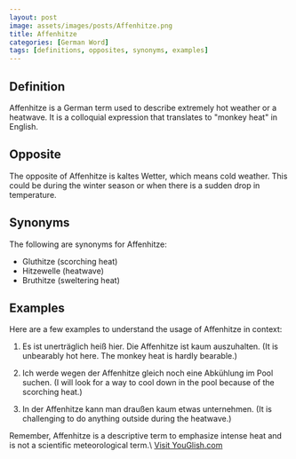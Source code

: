 ```yaml
---
layout: post
image: assets/images/posts/Affenhitze.png
title: Affenhitze
categories: [German Word]
tags: [definitions, opposites, synonyms, examples]
---
```


## Definition
Affenhitze is a German term used to describe extremely hot weather or a heatwave. It is a colloquial expression that translates to "monkey heat" in English.

## Opposite
The opposite of Affenhitze is kaltes Wetter, which means cold weather. This could be during the winter season or when there is a sudden drop in temperature.

## Synonyms
The following are synonyms for Affenhitze:
- Gluthitze (scorching heat)
- Hitzewelle (heatwave)
- Bruthitze (sweltering heat)

## Examples
Here are a few examples to understand the usage of Affenhitze in context:

1. Es ist unerträglich heiß hier. Die Affenhitze ist kaum auszuhalten.
   (It is unbearably hot here. The monkey heat is hardly bearable.)

2. Ich werde wegen der Affenhitze gleich noch eine Abkühlung im Pool suchen.
   (I will look for a way to cool down in the pool because of the scorching heat.)

3. In der Affenhitze kann man draußen kaum etwas unternehmen.
   (It is challenging to do anything outside during the heatwave.)

Remember, Affenhitze is a descriptive term to emphasize intense heat and is not a scientific meteorological term.\ <a id="yg-widget-0" class="youglish-widget" data-query="Affenhitze" data-lang="german" data-components="8412" data-auto-start="0" data-bkg-color="theme_light" data-title="How%20to%20pronounce%20Affenhitze%20in%20German"  rel="nofollow" href="https://youglish.com">Visit YouGlish.com</a><script async src="https://youglish.com/public/emb/widget.js" charset="utf-8"></script>